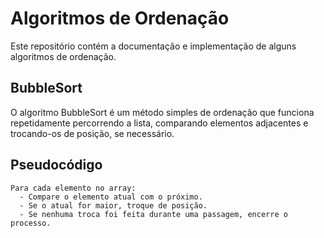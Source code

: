 # Algoritmos de Ordenação

Este repositório contém a documentação e implementação de alguns algoritmos de ordenação.

## BubbleSort

O algoritmo BubbleSort é um método simples de ordenação que funciona repetidamente percorrendo a lista, 
comparando elementos adjacentes e trocando-os de posição, se necessário.

## Pseudocódigo

```plaintext
Para cada elemento no array:
  - Compare o elemento atual com o próximo.
  - Se o atual for maior, troque de posição.
  - Se nenhuma troca foi feita durante uma passagem, encerre o processo.
```

